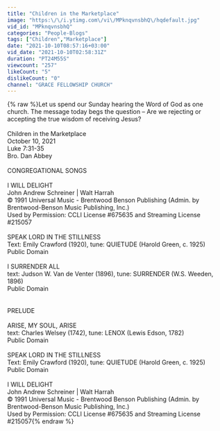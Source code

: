 ```yaml
---
title: "Children in the Marketplace"
image: "https:\/\/i.ytimg.com\/vi\/MPknqvnsbhQ\/hqdefault.jpg"
vid_id: "MPknqvnsbhQ"
categories: "People-Blogs"
tags: ["Children","Marketplace"]
date: "2021-10-10T08:57:16+03:00"
vid_date: "2021-10-10T02:58:31Z"
duration: "PT24M55S"
viewcount: "257"
likeCount: "5"
dislikeCount: "0"
channel: "GRACE FELLOWSHIP CHURCH"
---
```

{% raw %}Let us spend our Sunday hearing the Word of God as one church. The message today begs the question – Are we rejecting or accepting the true wisdom of receiving Jesus?<br /><br />Children in the Marketplace<br />October 10, 2021<br />Luke 7:31-35<br />Bro. Dan Abbey<br /><br />CONGREGATIONAL SONGS<br /><br />I WILL DELIGHT<br />John Andrew Schreiner | Walt Harrah<br />© 1991 Universal Music - Brentwood Benson Publishing (Admin. by Brentwood-Benson Music Publishing, Inc.)<br />Used by Permission: CCLI License #675635 and Streaming License #215057<br /><br />SPEAK LORD IN THE STILLNESS<br />Text: Emily Crawford (1920), tune: QUIETUDE (Harold Green, c. 1925)<br />Public Domain<br /><br />I SURRENDER ALL<br />text: Judson W. Van de Venter (1896), tune: SURRENDER (W.S. Weeden, 1896)<br />Public Domain<br /><br /><br />PRELUDE <br /><br />ARISE, MY SOUL, ARISE<br />text: Charles Welsey (1742), tune: LENOX (Lewis Edson, 1782)<br />Public Domain<br /><br />SPEAK LORD IN THE STILLNESS<br />Text: Emily Crawford (1920), tune: QUIETUDE (Harold Green, c. 1925)<br />Public Domain<br /><br />I WILL DELIGHT<br />John Andrew Schreiner | Walt Harrah<br />© 1991 Universal Music - Brentwood Benson Publishing (Admin. by Brentwood-Benson Music Publishing, Inc.)<br />Used by Permission: CCLI License #675635 and Streaming License #215057{% endraw %}
